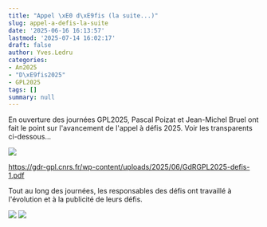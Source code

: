 ```yaml
---
title: "Appel \xE0 d\xE9fis (la suite...)"
slug: appel-a-defis-la-suite
date: '2025-06-16 16:13:57'
lastmod: '2025-07-14 16:02:17'
draft: false
author: Yves.Ledru
categories:
- An2025
- "D\xE9fis2025"
- GPL2025
tags: []
summary: null
---
```


En ouverture des journées GPL2025, Pascal Poizat et Jean-Michel Bruel ont fait le point sur l'avancement de l'appel à défis 2025. Voir les transparents ci-dessous...

![](https://gdr-gpl.cnrs.fr/wp-content/uploads/2025/06/GPL25_AppelDefis1.jpg)

<https://gdr-gpl.cnrs.fr/wp-content/uploads/2025/06/GdRGPL2025-defis-1.pdf>

Tout au long des journées, les responsables des défis ont travaillé à l'évolution et à la publicité de leurs défis.

![](https://gdr-gpl.cnrs.fr/wp-content/uploads/2025/06/GPL25_Defis3.jpg) ![](https://gdr-gpl.cnrs.fr/wp-content/uploads/2025/06/GPL25_Defis2.jpg)

